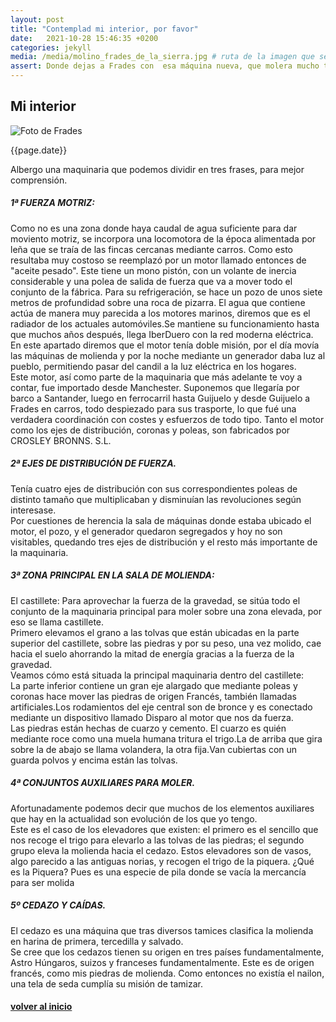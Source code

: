```yaml
---
layout: post
title: "Contemplad mi interior, por favor"
date:   2021-10-28 15:46:35 +0200
categories: jekyll
media: /media/molino_frades_de_la_sierra.jpg # ruta de la imagen que se desea mostrar
assert: Donde dejas a Frades con  esa máquina nueva, que molera mucho trigo con tanta rueda. #texto inical del post
---
```


<section>
    <article>
        <div class="section-title"><h2>Mi interior</h2></div>
        <div class="section-design"> 
            <div class="post-design">
                <img src="{{ page.media | relative_url }}" alt="Foto de Frades" /> <!-- carga de imagen-->
                <p>{{page.date}}</p>
                <p class="margen-vert">Albergo una maquinaria que podemos  dividir en tres frases, para mejor comprensión.</p>
                <h5>1ª  FUERZA MOTRIZ:</h5>
                <p>Como no es una zona donde haya caudal de agua suficiente para  dar moviento  motriz, se incorpora una locomotora de la época alimentada por leña que se traía de las fincas cercanas mediante carros. Como esto resultaba muy costoso se reemplazó por un motor llamado entonces de "aceite pesado". Este tiene un mono pistón, con un volante de inercia considerable y una polea de salida de fuerza que va a mover todo el conjunto de la fábrica. Para su refrigeración, se hace un pozo de unos siete metros de profundidad sobre una roca de pizarra. El agua que contiene actúa de manera muy parecida a los motores marinos, diremos que es el radiador de los actuales automóviles.Se mantiene su funcionamiento hasta que muchos años después, llega IberDuero con la red moderna eléctrica.
                <br>
                En este apartado diremos que el motor tenía doble misión, por el día movía las máquinas de molienda y por la noche mediante un generador daba luz al pueblo, permitiendo pasar del candil a la luz eléctrica en los hogares.
                <br>
                Este motor, así como  parte de la maquinaria que más adelante te voy a contar, fue importado desde Manchester. Suponemos que llegaría por barco a Santander, luego en ferrocarril hasta Guijuelo y desde Guijuelo a Frades en carros, todo despiezado para sus trasporte, lo que fué una verdadera  coordinación con costes y esfuerzos de todo tipo. Tanto el motor como los ejes de distribución, coronas y poleas, son fabricados por CROSLEY BRONNS. S.L.</p>
                <h5>2ª EJES DE DISTRIBUCIÓN DE FUERZA.</h5>
                <p>Tenía cuatro ejes de distribución con sus correspondientes poleas de distinto tamaño que multiplicaban y disminuían las revoluciones según interesase.
                <br>
                Por cuestiones de herencia la sala de máquinas donde estaba ubicado el motor, el pozo, y el generador quedaron segregados y hoy no son visitables, quedando tres ejes de distribución y el resto más importante de la maquinaria.</p>
                <h5>3ª  ZONA PRINCIPAL EN LA SALA DE MOLIENDA:</h5> 
                <p>El castillete: Para aprovechar la fuerza de la gravedad, se sitúa todo el conjunto de la maquinaria principal  para moler sobre una zona elevada, por eso se llama castillete.
                <br>
                Primero elevamos el grano a las tolvas que están ubicadas en la parte superior del castillete, sobre las piedras y por su peso, una vez molido, cae hacia el suelo ahorrando la mitad de energía gracias a la fuerza de la gravedad.
                <br>
                Veamos cómo está situada la principal maquinaria dentro del castillete:
                <br>
                La parte inferior contiene un gran eje alargado que mediante poleas y coronas hace mover las piedras de origen Francés, también llamadas artificiales.Los rodamientos del eje central son de bronce y es conectado mediante un dispositivo llamado Disparo al motor que nos da fuerza.
                <br>
                Las piedras están hechas de cuarzo y cemento. El cuarzo es quién mediante roce como una muela humana tritura el trigo.La de arriba que gira sobre la de abajo se llama volandera, la otra fija.Van cubiertas con un guarda polvos y encima están las tolvas.</p>
                <h5>4ª CONJUNTOS AUXILIARES PARA MOLER.</h5>
                <p>Afortunadamente podemos decir que muchos de los elementos auxiliares que hay en la actualidad son evolución de los que yo tengo.
                <br> 
                Este es el caso de los elevadores que existen: el primero es el sencillo que nos recoge el trigo para elevarlo a las tolvas de las piedras; el segundo grupo eleva la molienda hacia el cedazo. Estos elevadores son de vasos, algo parecido a las antiguas norias, y recogen el trigo de la piquera. ¿Qué es la Piquera? Pues es una especie de pila  donde se vacía  la mercancía para ser molida</p>
                <h5>5º CEDAZO Y CAÍDAS.</h5>
                <p>El cedazo es una máquina que tras diversos tamices clasifica la molienda en harina de primera, tercedilla y salvado.
                <br>
                Se cree que los cedazos tienen su origen en tres países fundamentalmente, Astro Húngaros, suizos y franceses fundamentalmente. Este es de origen francés, como mis piedras de molienda. 
                Como entonces no existía el nailon, una tela de seda cumplía su misión de tamizar.
                <br>
                <a href="/"><h4 class="center-text">volver al inicio</h4></a><!-- enlace a la pagina de inicio-->
                </p>
            </div>
        </div>
    </article>
</section>